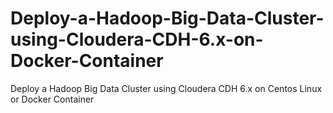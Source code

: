# Deploy-a-Hadoop-Big-Data-Cluster-using-Cloudera-CDH-6.x-on-Docker-Container
Deploy a Hadoop Big Data Cluster using Cloudera CDH 6.x on Centos Linux or Docker Container
